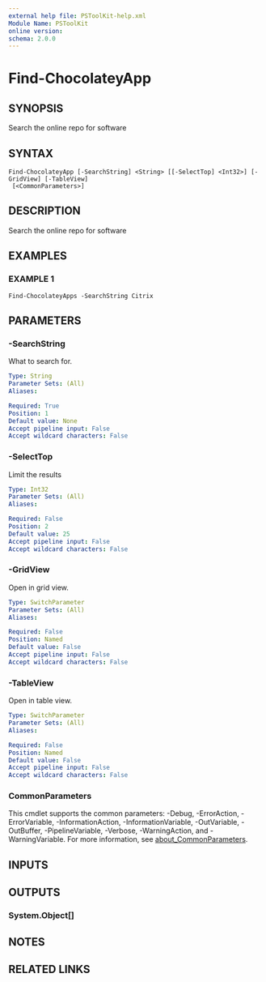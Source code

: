 ```yaml
---
external help file: PSToolKit-help.xml
Module Name: PSToolKit
online version:
schema: 2.0.0
---
```


# Find-ChocolateyApp

## SYNOPSIS
Search the online repo for software

## SYNTAX

```
Find-ChocolateyApp [-SearchString] <String> [[-SelectTop] <Int32>] [-GridView] [-TableView]
 [<CommonParameters>]
```

## DESCRIPTION
Search the online repo for software

## EXAMPLES

### EXAMPLE 1
```
Find-ChocolateyApps -SearchString Citrix
```

## PARAMETERS

### -SearchString
What to search for.

```yaml
Type: String
Parameter Sets: (All)
Aliases:

Required: True
Position: 1
Default value: None
Accept pipeline input: False
Accept wildcard characters: False
```

### -SelectTop
Limit the results

```yaml
Type: Int32
Parameter Sets: (All)
Aliases:

Required: False
Position: 2
Default value: 25
Accept pipeline input: False
Accept wildcard characters: False
```

### -GridView
Open in grid view.

```yaml
Type: SwitchParameter
Parameter Sets: (All)
Aliases:

Required: False
Position: Named
Default value: False
Accept pipeline input: False
Accept wildcard characters: False
```

### -TableView
Open in table view.

```yaml
Type: SwitchParameter
Parameter Sets: (All)
Aliases:

Required: False
Position: Named
Default value: False
Accept pipeline input: False
Accept wildcard characters: False
```

### CommonParameters
This cmdlet supports the common parameters: -Debug, -ErrorAction, -ErrorVariable, -InformationAction, -InformationVariable, -OutVariable, -OutBuffer, -PipelineVariable, -Verbose, -WarningAction, and -WarningVariable. For more information, see [about_CommonParameters](http://go.microsoft.com/fwlink/?LinkID=113216).

## INPUTS

## OUTPUTS

### System.Object[]
## NOTES

## RELATED LINKS
